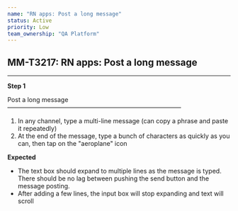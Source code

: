 ```yaml
---
name: "RN apps: Post a long message"
status: Active
priority: Low
team_ownership: "QA Platform"
---
```


## MM-T3217: RN apps: Post a long message

---

**Step 1**

Post a long message\
————————————————————————————

1. In any channel, type a multi-line message (can copy a phrase and paste it repeatedly)
2. At the end of the message, type a bunch of characters as quickly as you can, then tap on the "aeroplane" icon

**Expected**

- The text box should expand to multiple lines as the message is typed. There should be no lag between pushing the send button and the message posting.
- After adding a few lines, the input box will stop expanding and text will scroll
